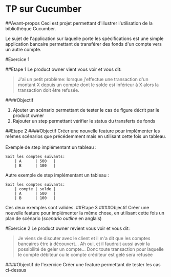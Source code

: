# TP sur Cucumber
##Avant-propos
Ceci est projet permettant d'illustrer l'utilisation de la bibliothèque Cucumber.

Le sujet de l'application sur laquelle porte les spécifications est une simple application bancaire permettant de transférer des fonds d'un compte vers un autre compte.

#Exercice 1

##Etape 1
Le product owner vient vous voir et vous dit:
> J'ai un petit problème: lorsque j'effectue une transaction d'un montant X depuis un compte dont le solde est inférieur à X alors la transaction doit être refusée.

####Objectif
1. Ajouter un scénario permettant de tester le cas de figure décrit par le product owner
2. Rajouter un step permettant vérifier le status du transferts de fonds

##Etape 2
####Objectif
Créer une nouvelle feature pour implémenter les mêmes scénarios que précédemment mais en utilisant cette fois un tableau.
<br /><br />
Exemple de step implémentant un tableau :

    Soit les comptes suivants:
        | A      | 500   |
        | B      | 100   |

Autre exemple de step implémentant un tableau :

    Soit les comptes suivants:
        | compte | solde |
        | A      | 500   |
        | B      | 100   |

Ces deux exemples sont valides.
##Etape 3 
####Objectif
Créer une nouvelle feature pour implémenter la même chose, en utilisant cette fois un plan de scénario (*scenario outline* en anglais)


#Exercice 2
Le product owner revient vous voir et vous dit:
> Je viens de discuter avec le client et il m'a dit que les comptes bancaires être à découvert...
> Ah oui, et il faudrait aussi avoir la possibilité de geler un compte...  Donc toute transaction pour laquelle le compte débiteur ou le compte créditeur est gelé sera refusée

####Objectif de l'exercice
Créer une feature permettant de tester les cas ci-dessus



